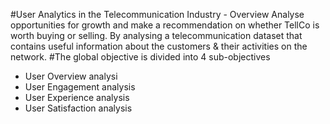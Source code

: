 #User Analytics in the Telecommunication Industry - Overview
Analyse opportunities for growth and make a recommendation on whether TellCo is worth buying or selling.  By analysing a telecommunication dataset that contains useful information about the customers & their activities on the network.
#The global objective is divided into 4 sub-objectives 
 - User Overview analysi
 - User Engagement analysis
 - User Experience analysis
 - User Satisfaction analysis
